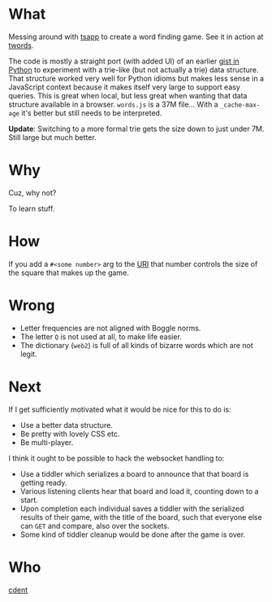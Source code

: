 # What

Messing around with [tsapp](http://tsapp.tiddlyspace.com) to create
a word finding game. See it in action at
[twords](http://twords.tiddlyspace.com/twords).

The code is mostly a straight port (with added UI) of an earlier
[gist in Python](https://gist.github.com/cdent/268079) to experiment
with a trie-like (but not actually a trie) data structure. That
structure worked very well for Python idioms but makes less sense in
a JavaScript context because it makes itself very large to support
easy queries. This is great when local, but less great when wanting
that data structure available in a browser. `words.js` is a 37M
file... With a `_cache-max-age` it's better but still needs to be
interpreted.

**Update**: Switching to a more formal trie gets the size down to
just under 7M. Still large but much better.

# Why

Cuz, why not?

To learn stuff.

# How

If you add a `#<some number>` arg to the
[URI](http://twords.tiddlyspace.com/twords#6) that number controls
the size of the square that makes up the game.

# Wrong

* Letter frequencies are not aligned with Boggle norms.
* The letter `Q` is not used at all, to make life easier.
* The dictionary (`web2`) is full of all kinds of bizarre words
  which are not legit.

# Next

If I get sufficiently motivated what it would be nice for this to do
is:

* Use a better data structure.
* Be pretty with lovely CSS etc.
* Be multi-player.

I think it ought to be possible to hack the websocket handling to:

* Use a tiddler which serializes a board to announce that that board
  is getting ready.
* Various listening clients hear that board and load it, counting
  down to a start.
* Upon completion each individual saves a tiddler with the
  serialized results of their game, with the title of the board, such
  that everyone else can `GET` and compare, also over the sockets.
* Some kind of tiddler cleanup would be done after the game is over.

# Who

[cdent](http://cdent.tiddlyspace.com)
